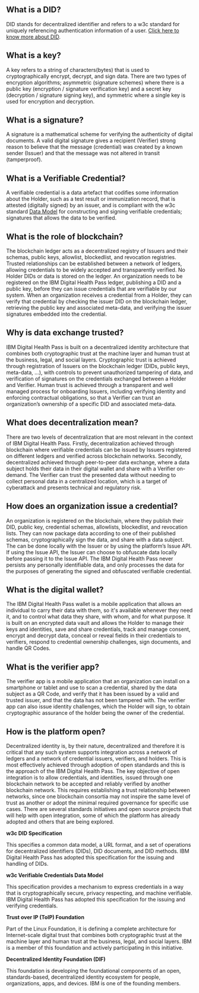 ## What is a DID?
DID stands for decentralized identifier and refers to a w3c standard for uniquely referencing authentication information of a user. [Click here to know more about DID](https://www.w3.org/TR/did-core/).

## What is a key?

A key refers to a string of characters(bytes) that is used to cryptographically encrypt, decrypt, and sign data. There are two types of encryption algorithms; asymmetric (signature schemes) where there is a public key (encryption / signature verification key) and a secret key (decryption / signature signing key), and symmetric where a single key is used for encryption and decryption. 

## What is a signature?

A signature is a mathematical scheme for verifying the authenticity of digital documents. A valid digital signature gives a recipient (Verifier) strong reason to believe that the message (credential) was created by a known sender (Issuer) and that the message was not altered in transit (tamperproof).

## What is a Verifiable Credential?

A verifiable credential is a data artefact that codifies some information about the Holder, such as a test result or immunization record, that is attested (digitally signed) by an issuer, and is compliant with the w3c standard [Data Model](https://www.w3.org/TR/vc-data-model/) for constructing and signing verifiable credentials; signatures that allows the data to be verified.


## What is the role of blockchain?

The blockchain ledger acts as a decentralized registry of Issuers and their schemas, public keys, allowlist, blockedlist, and revocation registries. Trusted relationships can be established between a network of ledgers, allowing credentials to be widely accepted and transparently verified. No Holder DIDs or data is stored on the ledger. 
An organization needs to be registered on the IBM Digital Health Pass ledger, publishing a DID and a public key, before they can issue credentials that are verifiable by our system. 
When an organization receives a credential from a Holder, they can verify that credential by checking the issuer DID on the blockchain ledger, retrieving the public key and associated meta-data, and verifying the issuer signatures embedded into the credential.

## Why is data exchange trusted?

IBM Digital Health Pass is built on a decentralized identity architecture that combines both cryptographic trust at the machine layer and human trust at the business, legal, and social layers. 
Cryptographic trust is achieved through registration of Issuers on the blockchain ledger (DIDs, public keys, meta-data, …), with controls to prevent unauthorized tampering of data, and verification of signatures on the credentials exchanged between a Holder and Verifier.
Human trust is achieved through a transparent and well managed process for onboarding Issuers, including verifying identity and enforcing contractual obligations, so that a Verifier can trust an organization’s ownership of a specific DID and associated meta-data.

## What does decentralization mean?

There are two levels of decentralization that are most relevant in the context of IBM Digital Health Pass. Firstly, decentralization achieved through blockchain where verifiable credentials can be issued by Issuers registered on different ledgers and verified across blockchain networks. Secondly, decentralized achieved through peer-to-peer data exchange, where a data subject holds their data in their digital wallet and share with a Verifier on-demand. The Verifier can trust the presented data without needing to collect personal data in a centralized location, which is a target of cyberattack and presents technical and regulatory risk. 

## How does an organization issue a credential?

An organization is registered on the blockchain, where they publish their DID, public key, credential schemas, allowlists, blockedlist, and revocation lists. They can now package data according to one of their published schemas, cryptographically sign the data, and share with a data subject. The can be done locally with the Issuer or by using the platform’s Issue API. If using the Issue API, the Issuer can choose to obfuscate data locally before passing it to the Issue API. The IBM Digital Health Pass never persists any personally identifiable data, and only processes the data for the purposes of generating the signed and obfuscated verifiable credential.

## What is the digital wallet?

The IBM Digital Health Pass wallet is a mobile application that allows an individual to carry their data with them, so it's available whenever they need it, and to control what data they share, with whom, and for what purpose. It is built on an encrypted data vault and allows the Holder to manage their keys and identities, save and share credentials, track and manage consent, encrypt and decrypt data, conceal or reveal fields in their credentials to verifiers, respond to credential ownership  challenges, sign documents, and handle QR Codes.

## What is the verifier app?

The verifier app is a mobile application that an organization can install on a smartphone or tablet and use to scan a credential, shared by the data subject as a QR Code, and verify that it has been issued by a valid and trusted issuer, and that the data has not been tampered with. The verifier app can also issue identity challenges, which the Holder will sign, to obtain cryptographic assurance of the holder being the owner of the credential.


## How is the platform open?

Decentralized identity is, by their nature, decentralized and therefore it is critical that any such system supports integration across a network of ledgers and a network of credential issuers, verifiers, and holders. This is most effectively achieved through adoption of open standards and this is the approach of the IBM Digital Health Pass. The key objective of open integration is to allow credentials, and identities, issued through one blockchain network to be accepted and reliably verified by another blockchain network. This requires establishing a trust relationship between networks, since one blockchain consortia may not inspire the same level of trust as another or adopt the minimal required governance for specific use cases. 
There are several standards initiatives and open source projects that will help with open integration, some of which the platform has already adopted and others that are being explored.

**w3c DID Specification**

This specifies a common data model, a URL format, and a set of operations for decentralized identifiers (DIDs), DID documents, and DID methods. IBM Digital Health Pass has adopted this specification for the issuing and handling of DIDs.

**w3c Verifiable Credentials Data Model**

This specification provides a mechanism to express credentials in a way that is cryptographically secure, privacy respecting, and machine verifiable. IBM Digital Health Pass has adopted this specification for the issuing and verifying credentials.

**Trust over IP (ToIP) Foundation**

Part of the Linux Foundation, it is defining a complete architecture for Internet-scale digital trust that combines both cryptographic trust at the machine layer and human trust at the business, legal, and social layers. IBM is a member of this foundation and actively participating in this initiative.

**Decentralized Identity Foundation (DIF)**

This foundation is developing the foundational components of an open, standards-based, decentralized identity ecosystem for people, organizations, apps, and devices. IBM is one of the founding members.
